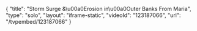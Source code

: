 {
    "title": "Storm Surge &\u00a0Erosion in\u00a0Outer Banks From Maria",
    "type": "solo",
    "layout": "iframe-static",
    "videoId": "123187066",
    "url": "\/tvpembed\/123187066"
}